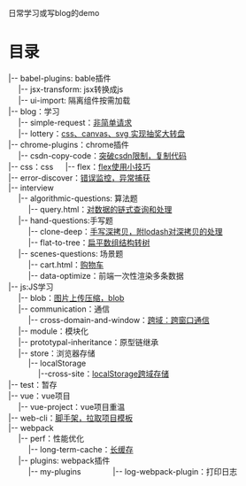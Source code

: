 <!--
 * @Author: yquanmei
 * @Date: 2022-05
 * @LastEditors: yquanmei
 * @LastEditTime: 2022-11
 * @FilePath: /learn-demo/README.md
 * @Description: 
 * Copyright (c) 2022 by 用户/公司名, All Rights Reserved. 
-->

日常学习或写blog的demo

# 目录

|-- babel-plugins: bable插件  
    &emsp;&nbsp;|-- jsx-transform: jsx转换成js  
    &emsp;&nbsp;|-- ui-import: 隔离组件按需加载  
|-- blog：学习  
    &emsp;&nbsp;|-- simple-request：[非简单请求](https://www.yuque.com/asuncat/blog/lw5mf6)  
    &emsp;&nbsp;|-- lottery：[css、canvas、svg 实现抽奖大转盘](https://www.yuque.com/asuncat/blog/qiphg0)    
|-- chrome-plugins：chrome插件  
    &emsp;&nbsp;|-- csdn-copy-code：[突破csdn限制，复制代码](https://www.yuque.com/asuncat/web/kt8gm1)  
|-- css：css 
    &emsp;&nbsp;|-- flex：[flex使用小技巧](https://www.yuque.com/webfront/hbw1gr/noxig3)  
|-- error-discover：[错误监控，异常捕获](https://www.yuque.com/asuncat/czwynn/oobdyg)    
|-- interview  
    &emsp;&nbsp;|-- algorithmic-questions: 算法题  
      &emsp;&nbsp;&emsp;&nbsp;|-- query.html：[对数据的链式查询和处理](https://www.yuque.com/webfront/tu3uvd/zrgn0l)    
    &emsp;&nbsp;|-- hand-questions:手写题  
      &emsp;&nbsp;&emsp;&nbsp;|-- clone-deep：[手写深拷贝，附lodash对深拷贝的处理](https://www.yuque.com/webfront/tu3uvd/dlth8w)   
      &emsp;&nbsp;&emsp;&nbsp;|-- flat-to-tree：[扁平数组结构转树](https://www.yuque.com/webfront/tu3uvd/tsf0bf)  
    &emsp;&nbsp;|-- scenes-questions: 场景题  
      &emsp;&nbsp;&emsp;&nbsp;|-- cart.html：[购物车](https://www.yuque.com/webfront/tu3uvd/eopi0h)  
      &emsp;&nbsp;&emsp;&nbsp;|-- data-optimize：前端一次性渲染多条数据  
|-- js:JS学习  
    &emsp;&nbsp;|-- blob：[图片上传压缩，blob](https://www.yuque.com/webfront/js/f3005b97-ccb1-43e1-b0ea-088adb049b58)  
     &emsp;&nbsp;|-- communication：通信   
        &emsp;&nbsp;&emsp;&nbsp;|-- cross-domain-and-window：[跨域：跨窗口通信](https://www.yuque.com/webfront/js/vo332n)  
    &emsp;&nbsp;|-- module：模块化  
    &emsp;&nbsp;|-- prototypal-inheritance：原型链继承  
     &emsp;&nbsp;|-- store：浏览器存储  
        &emsp;&nbsp;&emsp;&nbsp;|-- localStorage  
            &emsp;&nbsp;&emsp;&nbsp;&emsp;&nbsp;|--cross-site：[localStorage跨域存储](https://www.yuque.com/webfront/js/wqbeym)      
|-- test：暂存  
|-- vue：vue项目  
    &emsp;&nbsp;|-- vue-project：vue项目重温  
|-- web-cli：[脚手架，拉取项目模板](https://www.yuque.com/webfront/hbw1gr/vgry9p)  
|-- webpack  
    &emsp;&nbsp;|-- perf：性能优化  
        &emsp;&nbsp;&emsp;&nbsp;|-- long-term-cache：[长缓存](https://www.yuque.com/webfront/uukwfk/a4043b67-6fe5-4021-894e-209777ec2b7e)  
    &emsp;&nbsp;|-- plugins: webpack插件  
        &emsp;&nbsp;&emsp;&nbsp;|-- my-plugins 
            &emsp;&nbsp;&emsp;&nbsp;&emsp;&nbsp;|-- log-webpack-plugin：打印日志



